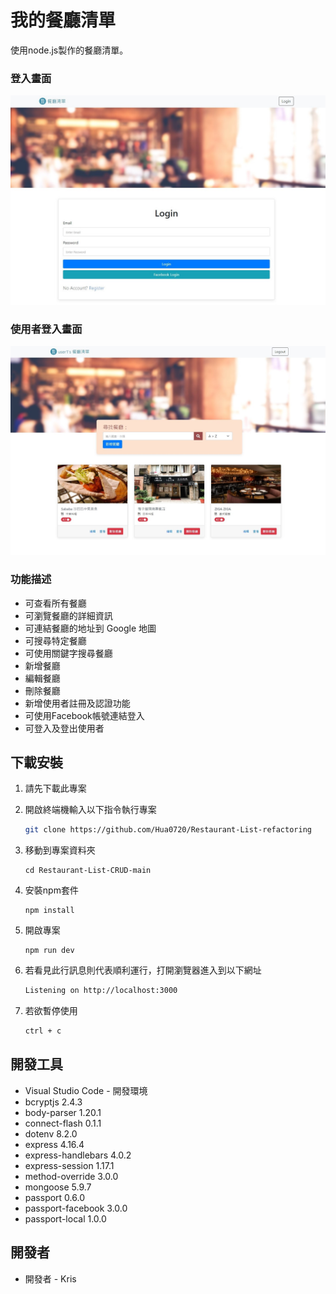 # 我的餐廳清單
使用node.js製作的餐廳清單。

### 登入畫面
![登入畫面](https://github.com/Hua0720/Restaurant-List-Final/blob/main/public/img/login.jpg)

### 使用者登入畫面
![使用者登入畫面](https://github.com/Hua0720/Restaurant-List-Final/blob/main/public/img/loginpage.jpg)


### 功能描述

- 可查看所有餐廳
- 可瀏覽餐廳的詳細資訊
- 可連結餐廳的地址到 Google 地圖
- 可搜尋特定餐廳
- 可使用關鍵字搜尋餐廳
- 新增餐廳
- 編輯餐廳
- 刪除餐廳
- 新增使用者註冊及認證功能
- 可使用Facebook帳號連結登入
- 可登入及登出使用者

## 下載安裝

1. 請先下載此專案

2. 開啟終端機輸入以下指令執行專案
   ```bash
   git clone https://github.com/Hua0720/Restaurant-List-refactoring
   ```
   
3. 移動到專案資料夾
   ```
   cd Restaurant-List-CRUD-main
   ```
   
4. 安裝npm套件
   ```
   npm install
   ```
   
5. 開啟專案
   ```
   npm run dev
   ```
   
6. 若看見此行訊息則代表順利運行，打開瀏覽器進入到以下網址
   ```bash
   Listening on http://localhost:3000
   ```
   
7. 若欲暫停使用
   ```bash
   ctrl + c
   ```

## 開發工具

+ Visual Studio Code - 開發環境
+ bcryptjs 2.4.3
+ body-parser 1.20.1
+ connect-flash 0.1.1
+ dotenv 8.2.0
+ express 4.16.4
+ express-handlebars 4.0.2
+ express-session 1.17.1
+ method-override 3.0.0
+ mongoose 5.9.7
+ passport 0.6.0
+ passport-facebook 3.0.0
+ passport-local 1.0.0

## 開發者

+ 開發者 - Kris
